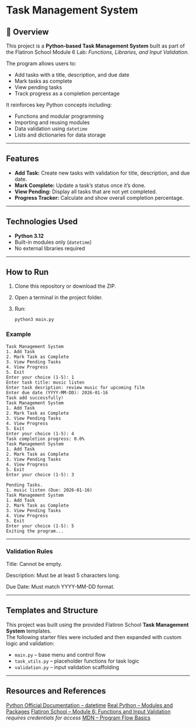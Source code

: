 # Task Management System

## 📘 Overview

This project is a **Python-based Task Management System** built as part of the Flatiron School Module 6 Lab: _Functions, Libraries, and Input Validation._

The program allows users to:

- Add tasks with a title, description, and due date
- Mark tasks as complete
- View pending tasks
- Track progress as a completion percentage

It reinforces key Python concepts including:

- Functions and modular programming
- Importing and reusing modules
- Data validation using `datetime`
- Lists and dictionaries for data storage

---

## Features

- **Add Task:** Create new tasks with validation for title, description, and due date.
- **Mark Complete:** Update a task’s status once it’s done.
- **View Pending:** Display all tasks that are not yet completed.
- **Progress Tracker:** Calculate and show overall completion percentage.

---

## Technologies Used

- **Python 3.12**
- Built-in modules only (`datetime`)
- No external libraries required

---

## How to Run

1. Clone this repository or download the ZIP.
2. Open a terminal in the project folder.
3. Run:

   ```
   python3 main.py

   ```

### Example

```
Task Management System
1. Add Task
2. Mark Task as Complete
3. View Pending Tasks
4. View Progress
5. Exit
Enter your choice (1-5): 1
Enter task title: music listen
Enter task desription: review music for upcoming film
Enter due date (YYYY-MM-DD): 2026-01-16
Task add successfully!
Task Management System
1. Add Task
2. Mark Task as Complete
3. View Pending Tasks
4. View Progress
5. Exit
Enter your choice (1-5): 4
Task completion progress: 0.0%
Task Management System
1. Add Task
2. Mark Task as Complete
3. View Pending Tasks
4. View Progress
5. Exit
Enter your choice (1-5): 3

Pending Tasks.
1. music listen (Due: 2026-01-16)
Task Management System
1. Add Task
2. Mark Task as Complete
3. View Pending Tasks
4. View Progress
5. Exit
Enter your choice (1-5): 5
Exiting the program...

```

---

### Validation Rules

Title: Cannot be empty.

Description: Must be at least 5 characters long.

Due Date: Must match YYYY-MM-DD format.

---

## Templates and Structure

This project was built using the provided Flatiron School **Task Management System** templates.  
The following starter files were included and then expanded with custom logic and validation:

- `main.py` – base menu and control flow
- `task_utils.py` – placeholder functions for task logic
- `validation.py` – input validation scaffolding

---

## Resources and References

[Python Official Documentation – datetime](https://docs.python.org/3/library/datetime.html)
[Real Python – Modules and Packages](https://realpython.com/python-modules-packages/)
[Flatiron School – Module 6: Functions and Input Validation](https://flatironschool.com/courses/792/modules) _requires credentials for access_
[MDN – Program Flow Basics](https://developer.mozilla.org/en-US/docs/Learn/JavaScript/Building_blocks/conditionals)
